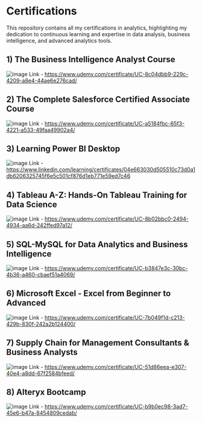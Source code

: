 # Certifications
This repository contains all my certifications in analytics, highlighting my dedication to continuous learning and expertise in data analysis, business intelligence, and advanced analytics tools.

## 1) The Business Intelligence Analyst Course
   ![image](https://github.com/user-attachments/assets/5f5992f4-2ed6-46d1-b170-1deaca3f7a27)
   Link - https://www.udemy.com/certificate/UC-8c04dbb9-229c-4209-a8e4-44ae6e276cad/

## 2) The Complete Salesforce Certified Associate Course
   ![image](https://github.com/user-attachments/assets/302ea0f0-4629-499d-b0e7-0f023ea6cd0e)
   Link - https://www.udemy.com/certificate/UC-a5184fbc-65f3-4221-a533-49faa49902a4/

## 3) Learning Power BI Desktop
   ![image](https://github.com/user-attachments/assets/71e450c5-cb69-4966-aef6-827619506236)
   Link - https://www.linkedin.com/learning/certificates/04e663030d505510c73d0a1db6206325745f6e5c501cf876d1eb771e59ed7c46

## 4) Tableau A-Z: Hands-On Tableau Training for Data Science
   ![image](https://github.com/user-attachments/assets/05a617b2-2822-4c2d-8867-73523af6af03)
   Link - https://www.udemy.com/certificate/UC-8b02bbc0-2494-4934-aa6d-242ffed97a12/

## 5) SQL-MySQL for Data Analytics and Business Intelligence
   ![image](https://github.com/user-attachments/assets/44bd382c-e47f-4393-9206-ab80febd3b2e)
   Link - https://www.udemy.com/certificate/UC-b3847e3c-30bc-4b36-a460-cbaef51a4069/

## 6) Microsoft Excel - Excel from Beginner to Advanced
   ![image](https://github.com/user-attachments/assets/27a05337-c3b4-4b61-abb5-b0b957a501d6)
   Link - https://www.udemy.com/certificate/UC-7b049f1d-c213-429b-830f-242a2b124400/

## 7) Supply Chain for Management Consultants & Business Analysts
   ![image](https://github.com/user-attachments/assets/41c5ffe3-61d7-4912-a407-1ea65d18f4cb)
   Link - https://www.udemy.com/certificate/UC-51d86eea-e307-40e4-a8dd-67f2584bfeed/

## 8) Alteryx Bootcamp
   ![image](https://github.com/user-attachments/assets/d599d9b5-2480-486c-a4af-5b0889262a9e)
   Link - https://www.udemy.com/certificate/UC-b9b0ec98-3ad7-45e6-b47a-8454809cedab/

